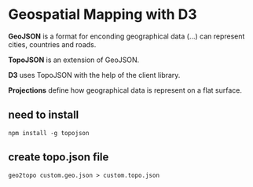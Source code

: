 # Geospatial Mapping with D3

**GeoJSON** is a format for enconding geographical data (...) can represent cities, countries and roads.

**TopoJSON** is an extension of GeoJSON.

**D3** uses TopoJSON with the help of the client library.

**Projections** define how geographical data is represent on a flat surface.

## need to install

```
npm install -g topojson
```

## create topo.json file

```
geo2topo custom.geo.json > custom.topo.json
```
